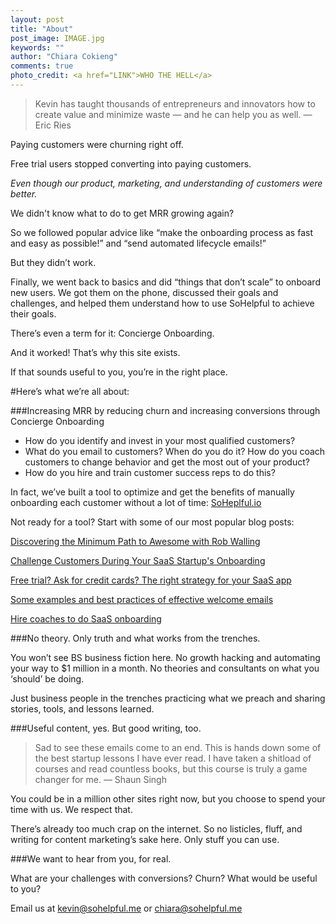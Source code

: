 ```yaml
---
layout: post
title: "About"
post_image: IMAGE.jpg
keywords: ""
author: "Chiara Cokieng"
comments: true
photo_credit: <a href="LINK">WHO THE HELL</a>
---
```

>Kevin has taught thousands of entrepreneurs and innovators how to create value and minimize waste — and he can help you as well. — Eric Ries

Paying customers were churning right off.

Free trial users stopped converting into paying customers.

*Even though our product, marketing, and understanding of customers were better.*

We didn't know what to do to get MRR growing again?

So we followed popular advice like “make the onboarding process as fast and easy as possible!” and “send automated lifecycle emails!”

But they didn’t work.

Finally, we went back to basics and did “things that don’t scale” to onboard new users. We got them on the phone, discussed their goals and challenges, and helped them understand how to use SoHelpful to achieve their goals.

There’s even a term for it: Concierge Onboarding.

And it worked! That’s why this site exists.

If that sounds useful to you, you’re in the right place.

#Here’s what we’re all about:

###Increasing MRR by reducing churn and increasing conversions through Concierge Onboarding

+ How do you identify and invest in your most qualified customers?
+ What do you email to customers? When do you do it?
How do you coach customers to change behavior and get the most out of your product?
+ How do you hire and train customer success reps to do this?

In fact, we’ve built a tool to optimize and get the benefits of manually onboarding each customer without a lot of time: [SoHeplful.io](http://try.sohelpful.io/)

Not ready for a tool? Start with some of our most popular blog posts:

[Discovering the Minimum Path to Awesome with Rob Walling](http://blog.sohelpful.io/blog/robwalling/)

[Challenge Customers During Your SaaS Startup's Onboarding](http://blog.sohelpful.io/blog/challenge-customers-during-your-saas-startups-onboarding/)

[Free trial? Ask for credit cards? The right strategy for your SaaS app](http://blog.sohelpful.io/2015/02/08/free-trial-ask-for-credit-cards-the-right-strategy-for-your-saas-app/)

[Some examples and best practices of effective welcome emails](http://blog.sohelpful.io/blog/onboarding_emails/)

[Hire coaches to do SaaS onboarding](http://blog.sohelpful.io/blog/hire-coaches-to-do-saas-onboarding/)

###No theory. Only truth and what works from the trenches.

You won’t see BS business fiction here. No growth hacking and automating your way to $1 million in a month. No theories and consultants on what you ‘should’ be doing.

Just business people in the trenches practicing what we preach and sharing stories, tools, and lessons learned.

###Useful content, yes. But good writing, too.

>Sad to see these emails come to an end. This is hands down some of the best startup lessons I have ever read. I have taken a shitload of courses and read countless books, but this course is truly a game changer for me. — Shaun Singh

You could be in a million other sites right now, but you choose to spend your time with us. We respect that.

There’s already too much crap on the internet. So no listicles, fluff, and writing for content marketing’s sake here. Only stuff you can use.

###We want to hear from you, for real.

What are your challenges with conversions? Churn? What would be useful to you?

Email us at [kevin@sohelpful.me](mailto:kevin@sohelpful.me) or [chiara@sohelpful.me](chiara@sohelpful.me)
